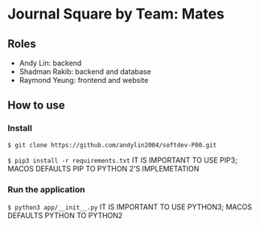 # Journal Square by Team: Mates

## Roles

- Andy Lin: backend
- Shadman Rakib: backend and database
- Raymond Yeung: frontend and website

## How to use

### Install

`$ git clone https://github.com/andylin2004/softdev-P00.git`

`$ pip3 install -r requirements.txt` IT IS IMPORTANT TO USE PIP3; MACOS DEFAULTS PIP TO PYTHON 2'S IMPLEMETATION

### Run the application

`$ python3 app/__init__.py` IT IS IMPORTANT TO USE PYTHON3; MACOS DEFAULTS PYTHON TO PYTHON2
